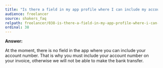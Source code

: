 ```yaml
---
title: "Is there a field in my app profile where I can include my account number?"
audience: freelancer
source: shakers_faq
relpath: freelancer/038-is-there-a-field-in-my-app-profile-where-i-can-include-my-account-number.md
ordinal: 38
---
```


**Answer:**

At the moment, there is no field in the app where you can include your account number. That is why you must include your account number on your invoice, otherwise we will not be able to make the bank transfer.

